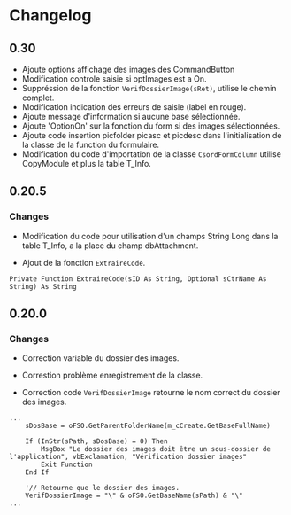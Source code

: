 # Changelog
## 0.30

- Ajoute options affichage des images des CommandButton
- Modification controle saisie si optImages est a On.
- Suppréssion de la fonction `VerifDossierImage(sRet)`, utilise le chemin complet.
- Modification indication des erreurs de saisie (label en rouge).
- Ajoute message d'information si aucune base sélectionnée.
- Ajoute 'OptionOn' sur la fonction du form si des images sélectionnées.
- Ajoute code insertion picfolder picasc et picdesc dans l'initialisation de la classe de la function du formulaire.
- Modification du code d'importation de la classe `CsordFormColumn` utilise CopyModule et plus la table T_Info.

## 0.20.5

### Changes

- Modification du code pour utilisation d'un champs String Long dans la table T_Info, a la place du champ dbAttachment.

- Ajout de la fonction `ExtraireCode`.
  
```VB
Private Function ExtraireCode(sID As String, Optional sCtrName As String) As String
```

## 0.20.0

### Changes

- Correction variable du dossier des images.

- Correstion problème enregistrement de la classe.

- Correction code `VerifDossierImage` retourne le nom correct du dossier des images.

```VB
...
    sDosBase = oFSO.GetParentFolderName(m_cCreate.GetBaseFullName)

    If (InStr(sPath, sDosBase) = 0) Then
        MsgBox "Le dossier des images doit être un sous-dossier de l'application", vbExclamation, "Vérification dossier images"
        Exit Function
    End If

    '// Retourne que le dossier des images.
    VerifDossierImage = "\" & oFSO.GetBaseName(sPath) & "\"
...

```
